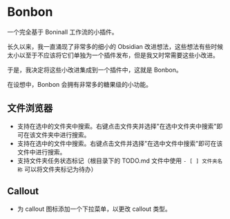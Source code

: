# Bonbon

一个完全基于 Boninall 工作流的小插件。

长久以来，我一直涌现了非常多的细小的 Obsidian 改进想法，这些想法有些时候太小以至于不应该将它们单独为一个插件发布，但是我又时常需要这些小改进。

于是，我决定将这些小改进集成到一个插件中，这就是 Bonbon。

在设想中，Bonbon 会拥有非常多的糖果级的小功能。

## 文件浏览器

- 支持在选中的文件夹中搜索。右键点击文件夹并选择"在选中文件夹中搜索"即可在该文件夹中进行搜索。
- 支持在选中的文件中搜索。右键点击文件并选择"在选中文件中搜索"即可在该文件中进行搜索。
- 支持文件夹任务状态标记（根目录下的 TODO.md 文件中使用 `- [ ] 文件夹名称` 可以将文件夹标记为待办）

## Callout

- 为 callout 图标添加一个下拉菜单，以更改 callout 类型。 
